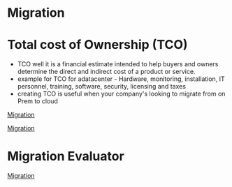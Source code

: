 # Migration

# Total cost of Ownership (TCO) 

- TCO well it is a financial estimate intended to help buyers and owners determine the direct and indirect cost of a product or service.
- example for TCO for adatacenter - Hardware, monitoring, installation, IT personnel, training, software, security, licensing and taxes 
- creating TCO is useful when your company's looking to migrate from on Prem to cloud

[Migration](mig1.png)

[Migration](mig2.png)


# Migration Evaluator

[Migration](mig3.png)